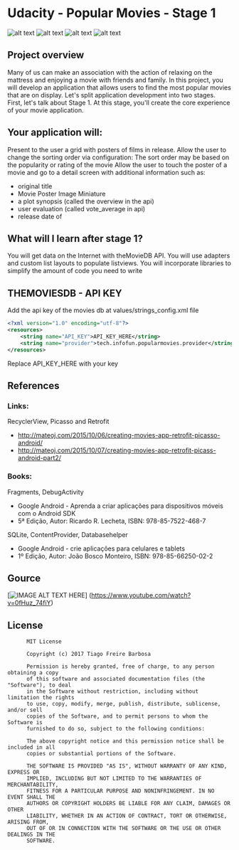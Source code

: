 # Udacity - Popular Movies - Stage 1

![alt text](https://raw.githubusercontent.com/tiagofrbarbosa/MovieOps/master/screenshots/cap01.png)
![alt text](https://raw.githubusercontent.com/tiagofrbarbosa/MovieOps/master/screenshots/cap02.png)
![alt text](https://raw.githubusercontent.com/tiagofrbarbosa/MovieOps/master/screenshots/cap03.png)
![alt text](https://raw.githubusercontent.com/tiagofrbarbosa/MovieOps/master/screenshots/cap04.png)

## Project overview

Many of us can make an association with the action of relaxing on the mattress and enjoying 
a movie with friends and family. In this project, you will develop an application that allows 
users to find the most popular movies that are on display. Let's split application development 
into two stages. First, let's talk about Stage 1. At this stage, you'll create the core experience 
of your movie application.

## Your application will:

Present to the user a grid with posters of films in release.
Allow the user to change the sorting order via configuration:
The sort order may be based on the popularity or rating of the movie
Allow the user to touch the poster of a movie and go to a detail screen 
with additional information such as:

- original title
- Movie Poster Image Miniature
- a plot synopsis (called the overview in the api)
- user evaluation (called vote_average in api)
- release date of

## What will I learn after stage 1?

You will get data on the Internet with theMovieDB API.
You will use adapters and custom list layouts to populate listviews.
You will incorporate libraries to simplify the amount of code you need to write


## THEMOVIESDB - API KEY

Add the api key of the movies db at values/strings_config.xml file

```xml
<?xml version="1.0" encoding="utf-8"?>
<resources>
    <string name="API_KEY">API_KEY_HERE</string>
    <string name="provider">tech.infofun.popularmovies.provider</string>
</resources>
```

Replace API_KEY_HERE with your key

## References

### Links:

RecyclerView, Picasso and Retrofit
- http://mateoj.com/2015/10/06/creating-movies-app-retrofit-picasso-android/
- http://mateoj.com/2015/10/07/creating-movies-app-retrofit-picass-android-part2/

### Books:

Fragments, DebugActivity
- Google Android - Aprenda a criar aplicações para dispositivos móveis com o Android SDK
- 5ª Edição, Autor: Ricardo R. Lecheta, ISBN: 978-85-7522-468-7

SQLite, ContentProvider, Databasehelper
- Google Android - crie aplicações para celulares e tablets
- 1º Edição, Autor: João Bosco Monteiro, ISBN: 978-85-66250-02-2

## Gource


[![IMAGE ALT TEXT HERE](https://img.youtube.com/vi/0fHuz_74fiY/0.jpg)]
(https://www.youtube.com/watch?v=0fHuz_74fiY)

## License

          MIT License

          Copyright (c) 2017 Tiago Freire Barbosa

          Permission is hereby granted, free of charge, to any person obtaining a copy
          of this software and associated documentation files (the "Software"), to deal
          in the Software without restriction, including without limitation the rights
          to use, copy, modify, merge, publish, distribute, sublicense, and/or sell
          copies of the Software, and to permit persons to whom the Software is
          furnished to do so, subject to the following conditions:

          The above copyright notice and this permission notice shall be included in all
          copies or substantial portions of the Software.

          THE SOFTWARE IS PROVIDED "AS IS", WITHOUT WARRANTY OF ANY KIND, EXPRESS OR
          IMPLIED, INCLUDING BUT NOT LIMITED TO THE WARRANTIES OF MERCHANTABILITY,
          FITNESS FOR A PARTICULAR PURPOSE AND NONINFRINGEMENT. IN NO EVENT SHALL THE
          AUTHORS OR COPYRIGHT HOLDERS BE LIABLE FOR ANY CLAIM, DAMAGES OR OTHER
          LIABILITY, WHETHER IN AN ACTION OF CONTRACT, TORT OR OTHERWISE, ARISING FROM,
          OUT OF OR IN CONNECTION WITH THE SOFTWARE OR THE USE OR OTHER DEALINGS IN THE
          SOFTWARE.
